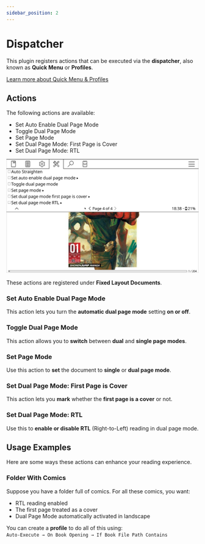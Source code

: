 ```yaml
---
sidebar_position: 2
---
```


# Dispatcher

This plugin registers actions that can be executed via the **dispatcher**, also known as **Quick Menu** or **Profiles**.

[Learn more about Quick Menu & Profiles](https://koreader.rocks/user_guide/#L1-qmandprofiles)

## Actions

The following actions are available:

- Set Auto Enable Dual Page Mode  
- Toggle Dual Page Mode  
- Set Page Mode  
- Set Dual Page Mode: First Page is Cover  
- Set Dual Page Mode: RTL  

![](./img/dispatcher.png)

These actions are registered under **Fixed Layout Documents**.

### Set Auto Enable Dual Page Mode

This action lets you turn the **automatic dual page mode** setting **on or off**.

### Toggle Dual Page Mode

This action allows you to **switch** between **dual** and **single page modes**.

### Set Page Mode

Use this action to **set** the document to **single** or **dual page mode**.

### Set Dual Page Mode: First Page is Cover

This action lets you **mark** whether the **first page is a cover** or not.

### Set Dual Page Mode: RTL

Use this to **enable or disable RTL** (Right-to-Left) reading in dual page mode.

## Usage Examples

Here are some ways these actions can enhance your reading experience.

### Folder With Comics

Suppose you have a folder full of comics. For all these comics, you want:  

- RTL reading enabled  
- The first page treated as a cover  
- Dual Page Mode automatically activated in landscape  

You can create a **profile** to do all of this using:  
`Auto-Execute → On Book Opening → If Book File Path Contains`

